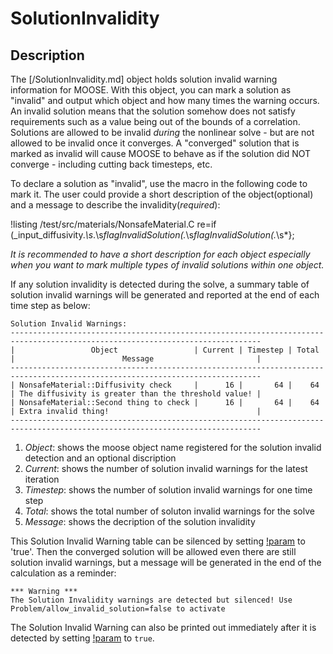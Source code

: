 # SolutionInvalidity

## Description

The [/SolutionInvalidity.md] object holds solution invalid warning information for MOOSE. With this object, you can mark a solution as "invalid" and output which object and how many times the warning occurs. An invalid solution means that the solution somehow does not satisfy requirements such as a value being out of the bounds of a correlation.  Solutions are allowed to be invalid *during* the nonlinear solve - but are not allowed to be invalid once it converges. A "converged" solution that is marked as invalid will cause MOOSE to behave as if the solution did NOT converge - including cutting back timesteps, etc.

To declare a solution as "invalid", use the macro in the following code to mark it. The user could provide a short description of the object(optional) and a message to describe the invalidity(*required*):

!listing /test/src/materials/NonsafeMaterial.C  re=if \(_input_diffusivity.*\s*.\s*flagInvalidSolution\(.*\s*flagInvalidSolution\(.*\s*};

*It is recommended to have a short description for each object especially when you want to mark multiple types of invalid solutions within one object.*

If any solution invalidity is detected during the solve, a summary table of solution invalid warnings will be generated and reported at the end of each time step as below:

```
Solution Invalid Warnings:
------------------------------------------------------------------------------------------------------------------------------
|                 Object                 | Current | Timestep | Total |                        Message                       |
------------------------------------------------------------------------------------------------------------------------------
| NonsafeMaterial::Diffusivity check     |      16 |       64 |    64 | The diffusivity is greater than the threshold value! |
| NonsafeMaterial::Second thing to check |      16 |       64 |    64 | Extra invalid thing!                                 |
------------------------------------------------------------------------------------------------------------------------------
```

1. *Object*: shows the moose object name registered for the solution invalid detection and an optional discription
2. *Current*: shows the number of solution invalid warnings for the latest iteration
3. *Timestep*: shows the number of solution invalid warnings for one time step
4. *Total*: shows the total number of soluton invalid warnings for the solve
5. *Message*: shows the decription of the solution invalidity

This Solution Invalid Warning table can be silenced by setting [!param](/Problem/FEProblem/allow_invalid_solution) to 'true'. Then the converged solution will be allowed even there are still solution invalid warnings, but a message will be generated in the end of the calculation as a reminder:

```
*** Warning ***
The Solution Invalidity warnings are detected but silenced! Use Problem/allow_invalid_solution=false to activate
```

The Solution Invalid Warning can also be printed out immediately after it is detected by setting [!param](/Problem/FEProblem/immediately_print_invalid_solution) to `true`.


